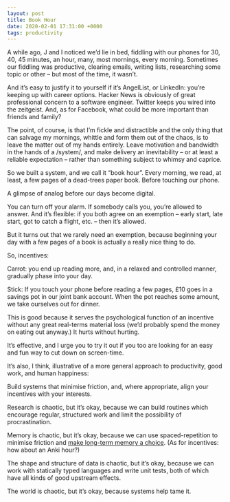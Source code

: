 ```yaml
---
layout: post
title: Book Hour
date: 2020-02-01 17:31:00 +0000
tags: productivity
---
```


A while ago, J and I noticed we’d lie in bed, fiddling with our phones for 30, 40, 45 minutes, an hour, many, most mornings, every morning. Sometimes our fiddling was productive, clearing emails, writing lists, researching some topic or other – but most of the time, it wasn’t.

And it’s easy to justify it to yourself if it’s AngelList, or LinkedIn: you’re keeping up with career options. Hacker News is obviously of great professional concern to a software engineer. Twitter keeps you wired into the zeitgeist. And, as for Facebook, what could be more important than friends and family?

The point, of course, is that I’m fickle and distractible and the only thing that can salvage my mornings, whittle and form them out of the chaos, is to leave the matter out of my hands entirely. Leave motivation and bandwidth in the hands of a /system/, and make delivery an inevitability – or at least a reliable expectation – rather than something subject to whimsy and caprice.

So we built a system, and we call it “book hour”. Every morning, we read, at least, a few pages of a dead-trees paper book. Before touching our phone.

A glimpse of analog before our days become digital.

You can turn off your alarm. If somebody calls you, you’re allowed to answer. And it’s flexible: if you both agree on an exemption – early start, late start, got to catch a flight, etc. – then it’s allowed.

But it turns out that we rarely need an exemption, because beginning your day with a few pages of a book is actually a really nice thing to do.

So, incentives:

Carrot: you end up reading more, and, in a relaxed and controlled manner, gradually phase into your day.

Stick: If you touch your phone before reading a few pages, £10 goes in a savings pot in our joint bank account. When the pot reaches some amount, we take ourselves out for dinner.

This is good because it serves the psychological function of an incentive without any great real-terms material loss (we’d probably spend the money on eating out anyway.) It hurts without hurting.

It’s effective, and I urge you to try it out if you too are looking for an easy and fun way to cut down on screen-time.

It’s also, I think, illustrative of a more general approach to productivity, good work, and human happiness:

Build systems that minimise friction, and, where appropriate, align your incentives with your interests.

Research is chaotic, but it’s okay, because we can build routines which encourage regular, structured work and limit the possibility of procrastination.

Memory is chaotic, but it’s okay, because we can use spaced-repetition to minimise friction and [make long-term memory a choice](http://augmentingcognition.com/ltm.html). (As for incentives: how about an Anki hour?)

The shape and structure of data is chaotic, but it’s okay, because we can work with statically typed languages and write unit tests, both of which have all kinds of good upstream effects.

The world is chaotic, but it’s okay, because systems help tame it.
